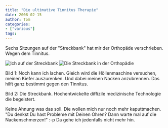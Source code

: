 ```yaml
---
title: "Die ultimative Tinnitus Therapie"
date: 2008-02-15
author: Tom
categories:
- ["various"]
tags:
---
```

Sechs Sitzungen auf der "Streckbank" hat mir der Orthopäde verschrieben. Wegen dem Tinnitus.

<p style="width: 530px"><img src="/blog/wp-content/uploads/2008/02/streckbank_orthopaede_tom.jpg" alt="Ich auf der Streckbank" /> <img src="/blog/wp-content/uploads/2008/02/streckbank_liege.JPG" alt="Die Streckbank in der Orthopädie" />

Bild 1: Noch kann ich lachen. Gleich wird die Höllenmaschine versuchen, meinen Kiefer auszurenken. Und dabei meinen Nacken anzubrennen. Das hilft ganz bestimmt gegen den Tinnitus.

Bild 2: Die Streckbank. Hochentwickelte diffizile medizinische Technologie die begeistert.

Keine Ahnung was das soll. Die wollen mich nur noch mehr kaputtmachen. "Du denkst Du hast Probleme mit Deinen Ohren? Dann warte mal auf die Nackenschmerzen!" :-p Da gehe ich jedenfalls nicht mehr hin.